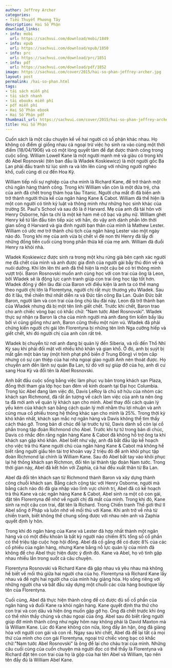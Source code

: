 ```yaml
---
author: Jeffrey Archer
categories:
- Tiểu Thuyết Phương Tây
description: Hai Số Phận
download_links:
- info: mobi
  url: https://sachvui.com/download/mobi/1849
- info: epub
  url: https://sachvui.com/download/epub/1850
- info: prc
  url: https://sachvui.com/download/prc/1851
- info: pdf
  url: https://sachvui.com/download/pdf/1852
image: https://sachvui.com/cover/2015/hai-so-phan-jeffrey-archer.jpg
layout: post
permalink: /hai-so-phan.html
tags:
- tải sách miễn phí
- tải sách nhanh
- tải ebooks miễn phí
- pdf miễn phí
- Hai Số Phận ebook
- Hai Số Phận pdf
thumbnail_url: https://sachvui.com/cover/2015/hai-so-phan-jeffrey-archer.jpg
title: Hai Số Phận
---
```


 <div class="item-desc text-justify"> <p>Cuốn sách là một câu chuyện kể về hai người có số phận khác nhau. Họ không có điểm gì giống nhau cả ngoại trừ việc họ sinh ra vào cùng một thời điểm (18/04/1906) và có một lòng quyết tâm để đạt được thành công trong cuộc sống. William Lowell Kane là một người mạnh mẽ và giàu có trong khi đó Abel Rosnovski (tên ban đầu là Wladek Koskiewicz) là một người gốc Ba Lan phải đấu tranh từ lúc sinh ra và lớn lên cùng với những người nghèo khổ, cuối cùng di cư đến Hoa Kỳ.</p><p>William tiếp nối sự nghiệp của cha mình là Richard Kane, để trở thành một chủ ngân hàng thành công. Trong khi William vẫn còn là một đứa trẻ, cha của anh đã chết trong thảm họa tàu Titanic. Người cha mất đi đã biến anh trở thành người thừa kế của ngân hàng Kane &amp; Cabot. William đã thể hiện là một con người có tính kỷ luật và thông minh như những học sinh khác của trường St. Paul's School và sau đó là ở Harvard. Mẹ của anh đã tái hôn với Henry Osborne, hắn ta chỉ là một kẻ ham mê cờ bạc và phụ nữ. William ghét Henry kể từ lần đầu tiên tiếp xúc với hắn, do vậy anh dành phần lớn thời gian sống ở Harvard và gia đình người bạn thân của mình là Mathew Lester. William có ước mơ trở thành chủ tịch của ngân hàng Lester vào một ngày nào đó. Trong khi mẹ của anh vừa bị chết vì đẻ non thì Henry đã lấy đi những đồng tiền cuối cùng trong phần thừa kế của mẹ anh. William đã đuổi Henry ra khỏi nhà.</p><p>Wladek Koskiewicz được sinh ra trong một khu rừng già bên cạnh xác người mẹ đã chết của mình và anh được gia đình của người gài bẫy thú đón về và nuôi dưỡng. Khi lớn lên thì anh đã thể hiện là một cậu bé có trí thông minh vượt trội. Baron Rosnovski muốn anh cùng học với con trai của ông là Leon, bởi Wladek sẽ là động lực cạnh tranh giúp con trai ông học tập tốt hơn. Wladek đồng ý đến lâu đài của Baron với điều kiện là anh ta có thể mang theo người chị lớn là Florentyna, người chị rất mực thương yêu Wladek. Sau đó ít lâu, thế chiến thứ nhất diễn ra và Đức tấn công Ba Lan. Quân Đức bắt Baron, người làm và con trai của ông chủ lâu đài này. Leon đã trở thành bạn của Wladek nhưng đã bị một tên lính giết chết. Trước khi chết, Baron trao cho anh chiếc vòng bạc có khắc chữ: "Nam tước Abel Rosnovski". Wladek thực sự nhận ra Baron là cha của mình người mà anh đang tìm kiếm bấy lâu bởi vì cũng giống như anh, Baron cũng thiếu một núm vú. Wladek đã phải chứng kiến người chị gái lớn Florentyna bị những tên lính Nga cưỡng hiếp và giết chết, khi đó người chị của anh còn rất trẻ.</p><p>Wladek bị chuyển từ nơi anh đang bị quản lý đến Siberia, và rồi đến Thổ Nhĩ Kỳ sau khi phải đối mặt với nhiều khó khăn và gian khổ. Ở đó, anh bị suýt bị mất gần một bàn tay (một hình phạt phổ biến ở Trung Đông) vì trộm cắp nhưng có sự can thiệp của hai nhà ngoại giao người Anh nên thoát được. Họ chuyển anh đến lãnh sự quán Ba Lan, từ đó với sự giúp đỡ của họ, anh di cư sang Hoa Kỳ và đổi tên là Abel Rosnovski.</p><p>Anh bắt đầu cuộc sống bằng việc làm phục vụ bàn trong khách sạn Plaza, đồng thời tham gia lớp học ban đêm về kinh doanh tại Đại học Columbia. Trong lúc Abel đang làm việc đó, Davis LeRoy là chủ sở hữu của nhóm các khách sạn Richmond, đã rất ấn tượng về cách làm việc của anh ta nên ông ta đã mời anh về quản lý khách sạn cho mình. Abel thay đổi cách quản lý yếu kém của khách sạn bằng cách quản lý mới nhằm thu lợi nhuận và anh cũng mua cổ phiếu trong hệ thống khác sạn cho mình là 25%. Trong thời kỳ khó khăn nhất, khách sạn mắc nợ ngân hàng và Davis không thể tìm thấy cách tháo gỡ. Trong bản di chúc để lại trước tự tử, Davis dành số còn lại cổ phần trong tập đoàn Richmond cho Abel. Trước khi tự tử trong bản di chúc, Davis có nhắc đến rằng ngân hàng Kane &amp; Cabot đã không hỗ trợ ông ta khi khách sạn gặp khó khăn. Abel biết như vậy, anh đã bắt đầu lập kế hoạch cho việc trả thù Kane người chủ của ngân hàng Kane &amp; Cabot mà không hề biết rằng người giấu tên tài trợ khoản vay 2 triệu đô để anh khôi phục tập đoàn Richmond lại chính là William Kane. Sau đó Abel bắt tay vào khôi phục lại hệ thống khách sạn Richmon, đổi tên lại thành tập đoàn Nam tước. Trong thời gian này, Abel đã kết hôn với Zaphia, cả hai đều xuất thân từ Ba Lan.</p><p>Abel đã đổi tên khách sạn từ Richmond thành Baron và xây dựng thành công chuỗi khách sạn. Bằng cách cộng tác với Henry Osborne, người mà bằng cách nào đó đã gia nhập vào lĩnh vực chính trị, Abel đã có kế hoạch trả thù Kane và các ngân hàng Kane &amp; Cabot. Abel sinh ra một cô con gái, đặt tên Florentyna để nhớ về người chị đã mất của mình. Trong khi đó, Kane sinh ra một cậu con trai, đặt tên là Richard. Trong Chiến tranh Thế giới thứ II Abel sống ở Pháp và luôn nhớ về mối thù với Kane. Khi anh trở về nhà từ chiến tranh, biết không thể chung sống được với nhau nên anh và Zaphia quyết định ly hôn.</p><p>Trong khi đó ngân hàng của Kane và Lester đã hợp nhất thành một ngân hàng và có một điều khoản là bất kỳ người nào chiếm 8% tổng số cổ phần có thể triệu tập cuộc họp hội đồng. Abel đã cố gắng để có được 8% của các cổ phiếu của ngân hàng, nhưng Kane bằng nỗ lực quản lý của mình đã không để cho Abel thực hiện được ý định đó. Kane và Abel, họ vô tình gặp nhau nhiều lần trong suốt cả câu chuyện.</p><p>Florentyna Rosnovski và Richard Kane đã gặp nhau và yêu nhau mà không hề biết về mối thù giữa hai người cha của họ. Florentyna và Richard Kane lấy nhau và đề nghị hai người cha của mình hãy giảng hòa. Họ sống riêng với những người cha và bắt đầu xây dựng một chuỗi các cửa hàng boutique lấy tên của Florentyna.</p><p>Cuối cùng, Abel đã thực hiện thành công để có được đủ số cổ phần của ngân hàng và đuổi Kane ra khỏi ngân hàng. Kane quyết định tha thứ cho con trai và con dâu và hiện ông muốn gặp gỡ họ. Ông đã chết trước khi ông có thể nhìn thấy chúng và cháu ngoại của ông. Abel sau đó biết rằng người giúp đỡ mình thành công như ngày hôm nay không phải là David Maxton mà là William Kane. Lúc đó Kane không còn nữa, lòng đầy ân hận, ông đã giảng hòa với người con gái và con rể. Ngay sau khi chết, Abel đã để lại tất cả mọi thứ của mình cho con gái Florentyna, ngoại trừ chiếc vòng bạc có khắc chữ:"Nam tước Abel Rosnovski" là ông để lại cho cháu trai của mình. Những câu cuối cùng của cuốn chuyện mà người đọc có thể thấy là Florentyna và Richard đặt tên con trai của họ là gộp của hai tên Abel và William, tạo nên tên đầy đủ là William Abel Kane.</p> </div>